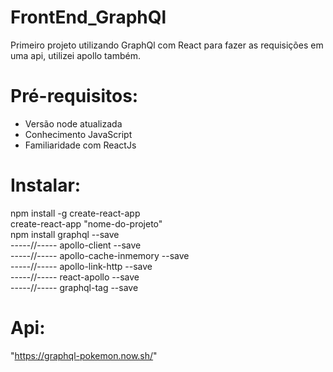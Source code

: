 # FrontEnd_GraphQl
Primeiro projeto utilizando GraphQl com React para fazer as requisições em uma api, utilizei apollo também.

# Pré-requisitos:
* Versão node atualizada
* Conhecimento JavaScript
* Familiaridade com ReactJs

# Instalar:
npm install -g create-react-app<br/>
create-react-app "nome-do-projeto"<br/>
npm install graphql --save<br/>
-----//----- apollo-client --save<br/>
-----//----- apollo-cache-inmemory --save<br/>
-----//----- apollo-link-http --save<br/>
-----//----- react-apollo --save<br/>
-----//----- graphql-tag --save

# Api:
"https://graphql-pokemon.now.sh/"
